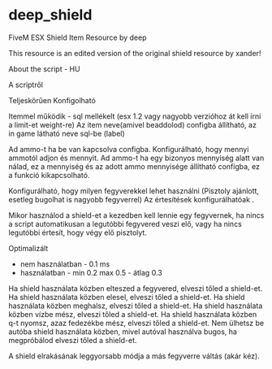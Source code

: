 # deep_shield
FiveM ESX Shield Item Resource by deep

This resource is an edited version of the original shield resource by xander!

About the script - HU

A scriptről

Teljeskörűen Konfigolható

Itemmel működik - sql mellékelt (esx 1.2 vagy nagyobb verzióhoz át kell írni a limit-et weight-re) 
Az item neve(amivel beaddolod) configba állítható, az in game látható neve sql-be (label)

Ad ammo-t ha be van kapcsolva configba. Konfigurálható, hogy mennyi ammotól adjon és mennyit.
Ad ammo-t ha egy bizonyos mennyiség alatt van nálad, ez a mennyiség és az adott ammo mennyisége
állítható configba, ez a funkció kikapcsolható.

Konfigurálható, hogy milyen fegyverekkel lehet használni (Pisztoly ajánlott, esetleg bugolhat is nagyobb fegyverrel)
Az értesítések konfigurálhatóak .

Mikor használod a shield-et a kezedben kell lennie egy fegyvernek, ha nincs a script automatikusan a legutóbbi fegyvered veszi elő,
vagy ha nincs legutóbbi értesít, hogy végy elő pisztolyt.

Optimalizált
- nem használatban - 0.1 ms
- használatban - min 0.2 max 0.5 - átlag 0.3

Ha shield használata közben elteszed a fegyvered, elveszi tőled a shield-et.
Ha shield használata közben elesel, elveszi tőled a shield-et.
Ha shield használata közben meghalsz, elveszi tőled a shield-et.
Ha shield használata közben vízbe mész, elveszi tőled a shield-et.
Ha shield használata közben q-t nyomsz, azaz fedezékbe mész, elveszi tőled a shield-et.
Nem ülhetsz be autóba shield használata közben, mivel autóval használva bugos, ha megpróbálod elveszi tőled a shield-et.

A shield elrakásának leggyorsabb módja a más fegyverre váltás (akár kéz).
